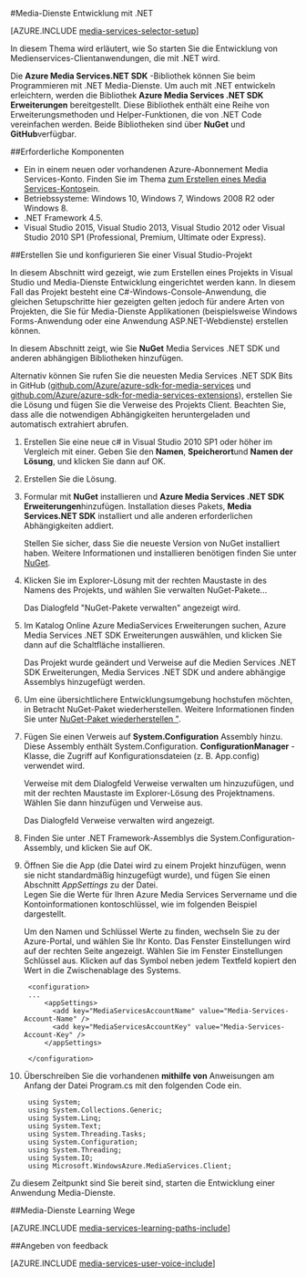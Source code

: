 <properties 
    pageTitle="So richten Sie Computer für die Entwicklung von Medien Services mit .NET" 
    description="Informationen Sie zu den erforderlichen Komponenten für Media-Dienste mit dem Media Services SDK für .NET. Auch erfahren Sie, wie Sie eine Visual Studio-app zu erstellen." 
    services="media-services" 
    documentationCenter="" 
    authors="juliako" 
    manager="erikre" 
    editor=""/>

<tags 
    ms.service="media-services" 
    ms.workload="media" 
    ms.tgt_pltfrm="na" 
    ms.devlang="dotnet" 
    ms.topic="article" 
    ms.date="10/24/2016"  
    ms.author="juliako"/>

#<a name="media-services-development-with-net"></a>Media-Dienste Entwicklung mit .NET

[AZURE.INCLUDE [media-services-selector-setup](../../includes/media-services-selector-setup.md)]

In diesem Thema wird erläutert, wie So starten Sie die Entwicklung von Medienservices-Clientanwendungen, die mit .NET wird.

Die **Azure Media Services.NET SDK** -Bibliothek können Sie beim Programmieren mit .NET Media-Dienste. Um auch mit .NET entwickeln erleichtern, werden die Bibliothek **Azure Media Services .NET SDK Erweiterungen** bereitgestellt. Diese Bibliothek enthält eine Reihe von Erweiterungsmethoden und Helper-Funktionen, die von .NET Code vereinfachen werden. Beide Bibliotheken sind über **NuGet** und **GitHub**verfügbar.


##<a name="prerequisites"></a>Erforderliche Komponenten

-   Ein in einem neuen oder vorhandenen Azure-Abonnement Media Services-Konto. Finden Sie im Thema [zum Erstellen eines Media Services-Kontos](media-services-portal-create-account.md)ein.
-   Betriebssysteme: Windows 10, Windows 7, Windows 2008 R2 oder Windows 8.
-   .NET Framework 4.5.
-    Visual Studio 2015, Visual Studio 2013, Visual Studio 2012 oder Visual Studio 2010 SP1 (Professional, Premium, Ultimate oder Express).


##<a name="create-and-configure-a-visual-studio-project"></a>Erstellen Sie und konfigurieren Sie einer Visual Studio-Projekt

In diesem Abschnitt wird gezeigt, wie zum Erstellen eines Projekts in Visual Studio und Media-Dienste Entwicklung eingerichtet werden kann.  In diesem Fall das Projekt besteht eine C#-Windows-Console-Anwendung, die gleichen Setupschritte hier gezeigten gelten jedoch für andere Arten von Projekten, die Sie für Media-Dienste Applikationen (beispielsweise Windows Forms-Anwendung oder eine Anwendung ASP.NET-Webdienste) erstellen können.

In diesem Abschnitt zeigt, wie Sie **NuGet** Media Services .NET SDK und anderen abhängigen Bibliotheken hinzufügen.

Alternativ können Sie rufen Sie die neuesten Media Services .NET SDK Bits in GitHub ([github.com/Azure/azure-sdk-for-media-services](https://github.com/Azure/azure-sdk-for-media-services) und [github.com/Azure/azure-sdk-for-media-services-extensions](https://github.com/Azure/azure-sdk-for-media-services-extensions)), erstellen Sie die Lösung und fügen Sie die Verweise des Projekts Client. Beachten Sie, dass alle die notwendigen Abhängigkeiten heruntergeladen und automatisch extrahiert abrufen.

1. Erstellen Sie eine neue c# in Visual Studio 2010 SP1 oder höher im Vergleich mit einer. Geben Sie den **Namen**, **Speicherort**und **Namen der Lösung**, und klicken Sie dann auf OK.

2. Erstellen Sie die Lösung.

2. Formular mit **NuGet** installieren und **Azure Media Services .NET SDK Erweiterungen**hinzufügen. Installation dieses Pakets, **Media Services.NET SDK** installiert und alle anderen erforderlichen Abhängigkeiten addiert.

    Stellen Sie sicher, dass Sie die neueste Version von NuGet installiert haben. Weitere Informationen und installieren benötigen finden Sie unter [NuGet](http://nuget.codeplex.com/).

2. Klicken Sie im Explorer-Lösung mit der rechten Maustaste in des Namens des Projekts, und wählen Sie verwalten NuGet-Pakete...

    Das Dialogfeld "NuGet-Pakete verwalten" angezeigt wird.

3. Im Katalog Online Azure MediaServices Erweiterungen suchen, Azure Media Services .NET SDK Erweiterungen auswählen, und klicken Sie dann auf die Schaltfläche installieren.

    Das Projekt wurde geändert und Verweise auf die Medien Services .NET SDK Erweiterungen, Media Services .NET SDK und andere abhängige Assemblys hinzugefügt werden.

4. Um eine übersichtlichere Entwicklungsumgebung hochstufen möchten, in Betracht NuGet-Paket wiederherstellen. Weitere Informationen finden Sie unter [NuGet-Paket wiederherstellen "](http://docs.nuget.org/consume/package-restore).

3. Fügen Sie einen Verweis auf **System.Configuration** Assembly hinzu. Diese Assembly enthält System.Configuration. **ConfigurationManager** -Klasse, die Zugriff auf Konfigurationsdateien (z. B. App.config) verwendet wird.

    Verweise mit dem Dialogfeld Verweise verwalten um hinzuzufügen, und mit der rechten Maustaste im Explorer-Lösung des Projektnamens. Wählen Sie dann hinzufügen und Verweise aus.

    Das Dialogfeld Verweise verwalten wird angezeigt.

4. Finden Sie unter .NET Framework-Assemblys die System.Configuration-Assembly, und klicken Sie auf OK.
5. Öffnen Sie die App (die Datei wird zu einem Projekt hinzufügen, wenn sie nicht standardmäßig hinzugefügt wurde), und fügen Sie einen Abschnitt *AppSettings* zu der Datei.     
Legen Sie die Werte für Ihren Azure Media Services Servername und die Kontoinformationen kontoschlüssel, wie im folgenden Beispiel dargestellt.

    Um den Namen und Schlüssel Werte zu finden, wechseln Sie zu der Azure-Portal, und wählen Sie Ihr Konto. Das Fenster Einstellungen wird auf der rechten Seite angezeigt. Wählen Sie im Fenster Einstellungen Schlüssel aus. Klicken auf das Symbol neben jedem Textfeld kopiert den Wert in die Zwischenablage des Systems.


        <configuration>
        ...
            <appSettings>
              <add key="MediaServicesAccountName" value="Media-Services-Account-Name" />
              <add key="MediaServicesAccountKey" value="Media-Services-Account-Key" />
            </appSettings>

        </configuration>

6. Überschreiben Sie die vorhandenen **mithilfe von** Anweisungen am Anfang der Datei Program.cs mit den folgenden Code ein.

        using System;
        using System.Collections.Generic;
        using System.Linq;
        using System.Text;
        using System.Threading.Tasks;
        using System.Configuration;
        using System.Threading;
        using System.IO;
        using Microsoft.WindowsAzure.MediaServices.Client;

Zu diesem Zeitpunkt sind Sie bereit sind, starten die Entwicklung einer Anwendung Media-Dienste.    


##<a name="media-services-learning-paths"></a>Media-Dienste Learning Wege

[AZURE.INCLUDE [media-services-learning-paths-include](../../includes/media-services-learning-paths-include.md)]

##<a name="provide-feedback"></a>Angeben von feedback

[AZURE.INCLUDE [media-services-user-voice-include](../../includes/media-services-user-voice-include.md)]
